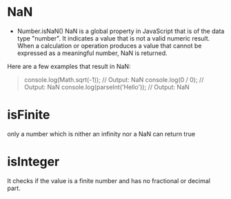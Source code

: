 # NaN
- Number.isNaN()
NaN is a global property in JavaScript that is of the data type "number". It indicates a value that is not a valid numeric result. When a calculation or operation produces a value that cannot be expressed as a meaningful number, NaN is returned.

Here are a few examples that result in NaN:

> console.log(Math.sqrt(-1)); // Output: NaN
> console.log(0 / 0); // Output: NaN
> console.log(parseInt('Hello')); // Output: NaN

# isFinite
only a number which is nither an infinity nor a NaN can return true

# isInteger
 It checks if the value is a finite number and has no fractional or decimal part.

 